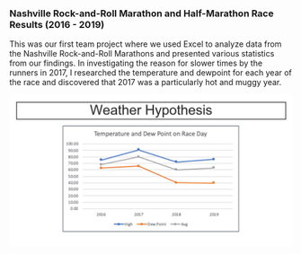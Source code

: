 ### Nashville Rock-and-Roll Marathon and Half-Marathon Race Results (2016 - 2019)

This was our first team project where we used Excel to analyze data from the Nashville Rock-and-Roll Marathons and presented various statistics from our findings. In investigating the reason for slower times by the runners in 2017, I researched the temperature and dewpoint for each year of the race and discovered that 2017 was a particularly hot and muggy year.

![Image of project](https://github.com/katiek74/marathons-xls/blob/main/assets/marathons_weather.jpg)





